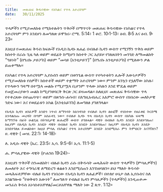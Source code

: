 ```yaml
---
title:  መጽሐፍ ቅዱሳዊው የአካልና የጥላ አተረጓጎም
date:   30/11/2025
---
```


ጥላዎችን የሚያመለክቱ የሚከተሉትን ጥቅሶች በማጥናት መጽሐፍ ቅዱሳዊው የአካልና የጥላ አተረጓጎም ምን እንደሆነ ለመግለጽ ይሞክሩ፡ ሮሜ. 5:14፣ 1 ቆሮ. 10፡1-13፣ ዕብ. 8፡5 እና ዕብ. 9፡23።

እነዚህ የመጽሐፍ ቅዱስ ክፍሎች የአዲስ ኪዳኑ ጸሐፊ በብሉይ ኪዳን ውስጥ የሚገኝን ጥቅስ ወይም ክስተት በራሱ ጊዜ ካለ ወይም ወደፊት ከሚሆን ክስተት ጋር አያይዞ የገለጸበትን መንገድ ለማመልከት “ዓይነት” (በግሪኩ ታይፖስ) ወይም “መሳይ (አንቲታይፕ)” (በግሪኩ አንቲታይፖስ) የሚለውን ቃል ይጠቀማሉ።

የአካልና የጥላ አተረጓጎም ኢየሱስን ወይም በወንጌል ውስጥ የተካተቱትን ሌሎች እውነታዎችን የሚያመለክቱ የሰዎች፣ ክስተቶች ወይም ተቋማት አተረጓጎም ነው። ምንም እንኳን የኋለኛው አካሉ፣ የጥላውን ዓላማ በተሟላ መልኩ የሚያሟላ ቢሆንም ጥላው አካሉን እንደ ሞዴል ወይም የመጀመሪያውን መልክ ከሚያንፀባርቅ ቅርጽ ጋር ይዛመዳል። ስለዚህ፣ መጽሐፍ ቅዱሳዊው ጥላ የተቀረጸው በተጨባጭ፣ ወይም በጽንሰ-ሐሳብ፣ በእግዚአብሔር አእምሮ ውስጥ በነበረው መለኮታዊ ንድፍ ነው፣ እና የወደፊቱን አካል (አንቲአይፕስ) ለመግለፅ ያገለግላል።

`የአዲስ ኪዳን ጸሃፊዎች አንድን ነጥብ ለማንሳት ከአንዳንድ የብሉይ ኪዳን ፅሁፎች ተነስተው የዘፈቀደ ትርጓሜ እንዳልሰጡ መረዳት በጣም አስፈላጊ ነው። የብሉይ ኪዳኑ ጥላ በአዲስ ኪዳን ውስጥ በአካሉ ፍጻሜ ከማግኘቱ በፊት ሁልጊዜ በትንቢታዊ ጽሑፎች ውስጥ ይገለጻል። ዳዊት በብሉይ ኪዳን እንዴት እንደተገለጠ፣ ከዚያም በአዲስ ኪዳን እንዴት ዳዊት በብሉይ ኪዳን እንዴት እንደተገለጠ፣ ከዚያም በአዲስ ኪዳን እንዴት እንደተገለጸ ይመልከቱ። ከዚህ ምሳሌ የአካልና የጥላ አተረጓጎም እንዴት እንደሚሰራ ምን ትምህርት እናገኛለን?`
ሀ. ዳዊት ( መዝ. 22:1፣ 14-18)፡

ለ. አዲሱ ዳዊት (ኤር. 23:5፣ ኢሳ. 9:5-6፤ ኢሳ. 11:1-5)

ሐ. ምሳሌያዊው ዳዊት (ዮሐንስ 19፡24)፡-

እነዚህን ጥቅሶች ስንመለከት፣ ብሉይ ኪዳን ራሱ በቅዱሳት መጻሕፍት ውስጥ ጥላዎችን (ምሳሌዎችን) ለመለየት እና ተግባራዊ ለማድረግ ቁልፉን እንደሚሰጠን እንገነዘባለን። ይህ ማለት ቅዱሳት መጻሕፍቶቻቸው ብሉይ ኪዳን የነበረው የአዲስ ኪዳን ጸሐፊዎች፣ በተለየ ሁኔታ ስለ ኢየሱስና ስለ አገልግሎቱ “የወቅቱን እውነት” ለመግለጥ የብሉይ ኪዳን ምሳሌዎችን (ጥላዎችን) እንዲጠቀሙ መንፈስ ቅዱስ አነሳስቶአቸዋል/መርቶአቸዋል ማለት ነው 2 ጴጥ. 1:12።